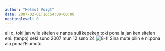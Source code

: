 ```yaml
---
author: "Helmut Voigt"
date: 2007-02-01T10:54:00+00:00
nestinglevel: 0
---
```

ali o, toki!jan wile sitelen e nanpa suli kepeken toki pona la jan ken sitelen eni: (tenpo) seki suno 2007 mun 12 suno 24 ![8-)](images/smilies/icon_cool.gif "Cool")! Sina mute pilin e ni:pona ala pona?Elumutu
